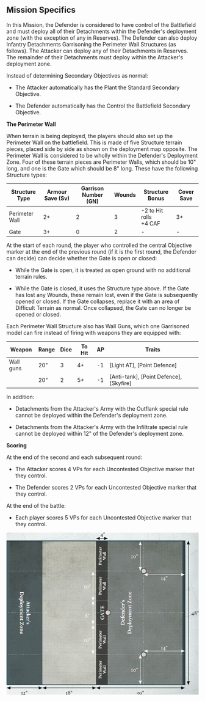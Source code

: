 ## Mission Specifics

In this Mission, the Defender is considered to have control of the Battlefield and must deploy all of their Detachments within the Defender's deployment zone (with the exception of any in Reserves). The Defender can also deploy Infantry Detachments Garrisoning the Perimeter Wall Structures (as follows). The Attacker can deploy any of their Detachments in Reserves. The remainder of their Detachments must deploy within the Attacker's deployment zone.

Instead of determining Secondary Objectives as normal:

- The Attacker automatically has the Plant the Standard Secondary Objective.

- The Defender automatically has the Control the Battlefield Secondary Objective.

**The Perimeter Wall**

When terrain is being deployed, the players should also set up the Perimeter Wall on the battlefield. This is made of five Structure terrain pieces, placed side by side as shown on the deployment map opposite. The Perimeter Wall is considered to be wholly within the Defender's Deployment Zone. Four of these terrain pieces are Perimeter Walls, which should be 10" long, and one is the Gate which should be 8" long. These have the following Structure types:

| Structure Type | Armour Save (Sv) | Garrison Number (GN) | Wounds | Structure Bonus  | Cover Save |
|-----------------|------------------|----------------------|--------|-----------------------------|------------|
| Perimeter Wall | 2+  | 2   | 3 | -2 to Hit rolls <br> +4 CAF | 3+  |
| Gate  | 3+  | 0   | 2 | -    | -  |

At the start of each round, the player who controlled the central Objective marker at the end of the previous round (if it is the first round, the Defender can decide) can decide whether the Gate is open or closed:

- While the Gate is open, it is treated as open ground with no additional terrain rules.

- While the Gate is closed, it uses the Structure type above. If the Gate has lost any Wounds, these remain lost, even if the Gate is subsequently opened or closed. If the Gate collapses, replace it with an area of Difficult Terrain as normal. Once collapsed, the Gate can no longer be opened or closed.

Each Perimeter Wall Structure also has Wall Guns, which one Garrisoned model can fire instead of firing with weapons they are equipped with:

| Weapon | Range | Dice | To Hit | AP | Traits    |
|-----------|-------|------|--------|-----|----------------------------------|
| Wall guns | 20" | 3 | 4+ | -1 | [Light AT], [Point Defence]  |
|  | 20" | 2 | 5+ | -1 | [Anti-tank], [Point Defence], [Skyfire]|

In addition:

- Detachments from the Attacker's Army with the Outflank special rule cannot be deployed within the Defender's deployment zone.

- Detachments from the Attacker's Army with the Infiltrate special rule cannot be deployed within 12" of the Defender's deployment zone.

**Scoring**

At the end of the second and each subsequent round:

* The Attacker scores 4 VPs for each Uncontested Objective marker that they control.

* The Defender scores 2 VPs for each Uncontested Objective marker that they control.

At the end of the battle:

* Each player scores 5 VPs for each Uncontested Objective marker that they control.

![](../media/legions_imperialis_campaigns/breach_the_stronghold.jpg)